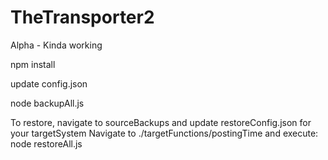# TheTransporter2
Alpha - Kinda working

npm install

update config.json

node backupAll.js

To restore, navigate to sourceBackups and update restoreConfig.json for your targetSystem
Navigate to ./targetFunctions/postingTime and execute:
node restoreAll.js


